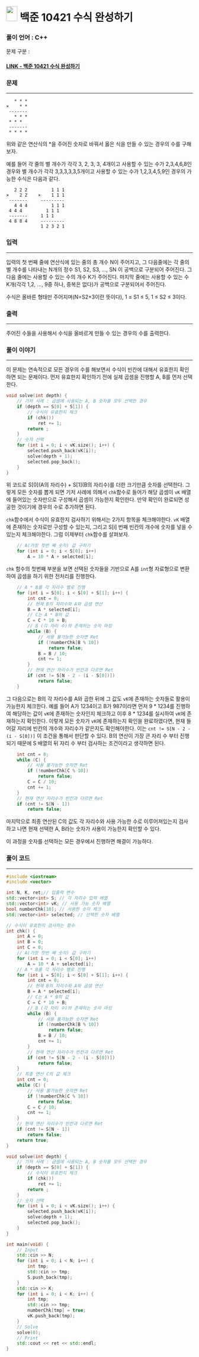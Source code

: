 
# <img src="https://d2gd6pc034wcta.cloudfront.net/tier/11.svg" width="30" height="40"> 백준 10421 수식 완성하기


### 풀이 언어 : C++

문제 구분 : 
#### [LINK - 백준 10421 수식 완성하기](https://www.acmicpc.net/problem/10421)

### 문제
<hr>

```
   * * *
×    * *
 -------
   * * *
 * * *
 -------
 * * * *
 ```
위와 같은 연산식의 *을 주어진 숫자로 바꿔서 옳은 식을 만들 수 있는 경우의 수를 구해보자.

예를 들어 각 줄의 별 개수가 각각 3, 2, 3, 3, 4개이고 사용할 수 있는 수가 2,3,4,6,8인 경우와 별 개수가 각각 3,3,3,3,3,5개이고 사용할 수 있는 수가 1,2,3,4,5,9인 경우의 가능한 수식은 다음과 같다.

```
   2 2 2         1 1 1
×    2 2    ×    1 1 1
 -------     ---------
   4 4 4         1 1 1
 4 4 4         1 1 1
 -------     1 1 1 
 4 8 8 4     ---------
             1 2 3 2 1
```

### 입력
<hr>

입력의 첫 번째 줄에 연산식에 있는 줄의 총 개수 N이 주어지고, 그 다음줄에는 각 줄의 별 개수를 나타내는 N개의 정수 S1, S2, S3, …, SN 이 공백으로 구분되어 주어진다. 그 다음 줄에는 사용할 수 있는 수의 개수 K가 주어진다. 마지막 줄에는 사용할 수 있는 수 K개(각각 1,2, …, 9중 하나, 중복은 없다)가 공백으로 구분되어서 주어진다.

수식은 올바른 형태만 주어지며(N=S2+3이란 뜻이다), 1 ≤ S1 ≤ 5, 1 ≤ S2 ≤ 3이다.
### 출력
<hr>

주어진 수들을 사용해서 수식을 올바르게 만들 수 있는 경우의 수를 출력한다.
### 풀이 이야기
<hr>

이 문제는 연속적으로 모든 경우의 수를 해보면서 수식이 빈칸에 대해서 유효한지 확인하면 되는 문제이다. 먼저 유효한지 확인하기 전에 실제 곱셈을 진행할 A, B를 먼저 선택한다.

```c++
void solve(int depth) {
    // 기저 사례 : 곱셈에 사용되는 A, B 숫자를 모두 선택한 경우
    if (depth == S[0] + S[1]) {
        // 수식이 유효한지 체크
        if (chk())
            ret += 1;
        return ;
    }
    // 숫자 선택
    for (int i = 0; i < vK.size(); i++) {
        selected.push_back(vK[i]);
        solve(depth + 1);
        selected.pop_back();
    }
}
```
위 코드로 S[0](A의 자리수) + S[1](B의 자리수)를 더한 크기만큼 숫자를 선택한다. 그렇게 모든 숫자를 뽑게 되면 기저 사례에 의해서 `chk`함수로 들어가 해당 곱셈이 `vK` 배열에 들어있는 숫자만으로 구성해서 곱셈이 가능한지 확인한다. 만약 확인이 완료되면 성공한 것이기에 경우의 수로 추가하면 된다.

`chk`함수에서 수식이 유효한지 검사하기 위해서는 2가지 항목을 체크해야한다. `vK` 배열에 존재하는 숫자로만 구성할 수 있는지, 그리고 S[i] 번째 빈칸의 개수에 숫자를 넣을 수 있는지 체크해야한다. 그럼 이제부터 `chk`함수를 살펴보자.

```c++
    // A(가장 첫번 째 숫자) 값 구하기
    for (int i = 0; i < S[0]; i++)
        A = 10 * A + selected[i];
```
`chk` 함수의 첫번째 부분을 보면 선택된 숫자들을 기반으로 A를 `int`형 자료형으로 변환하여 곱셈을 하기 위한 전처리를 진행한다.

```c++
    // A * B를 각 자리수 별로 진행
    for (int i = S[0]; i < S[0] + S[1]; i++) {
        int cnt = 0;
        // 현재 B의 자리수와 A와 곱셈 연산
        B = A * selected[i];
        // C는 A * B의 값
        C = C * 10 + B;
        // B (각 자리 수)의 존재하는 숫자 마킹
        while (B) {
            // 사용 불가능한 숫자면 Ret
            if (!numberChk[B % 10])
                return false;
            B = B / 10;
            cnt += 1;
        }
        // 현재 연산 자리수가 빈칸과 다르면 Ret
        if (cnt != S[N - 2 - (i - S[0])])
            return false;
    }
```
그 다음으로는 B의 각 자리수를 A와 곱한 뒤에 그 값도 `vK`에 존재하는 숫자들로 활용이 가능한지 체크한다. 예를 들어 A가 1234이고 B가 987이라면 먼저 9 * 1234를 진행하여 해당하는 값이 `vK`에 존재하는 숫자인지 체크하고 이후 8 * 1234를 실시하여 `vK`에 존재하는지 확인한다. 이렇게 모든 숫자가 `vK`에 존재하는지 확인을 완료하였다면, 현재 들어갈 자리에 빈칸의 개수와 자리수가 같은지도 확인해야한다. 이는 `cnt != S[N - 2 - (i - S[0])]` 이 조건을 통해서 판단할 수 있다. B의 연산이 가장 큰 자리 수 부터 진행되기 때문에 S 배열의 뒤 자리 수 부터 검사하는 조건이라고 생각하면 된다.

```c++
    int cnt = 0;
    while (C) {
        // 사용 불가능한 숫자면 Ret
        if (!numberChk[C % 10])
            return false;
        C = C / 10;
        cnt += 1;
    }
    // 현재 연산 자리수가 빈칸과 다르면 Ret
    if (cnt != S[N - 1])
        return false;
```
마지막으로 최종 연산된 C의 값도 각 자리수와 사용 가능한 수로 이루어져있는지 검사하고 나면 현재 선택한 A, B라는 숫자가 사용이 가능한지 확인할 수 있다.

이 과정을 숫자를 선택하는 모든 경우에서 진행하면 해결이 가능하다.

### 풀이 코드
<hr>

``` c++
#include <iostream>
#include <vector>

int N, K, ret;// 입출력 변수
std::vector<int> S; // 각 자리수 입력 배열
std::vector<int> vK; // 사용 가능 숫자 배열
bool numberChk[10]; // 사용한 숫자 체크
std::vector<int> selected; // 선택한 숫자 배열

// 수식이 유효한지 검사하는 함수
int chk() {
    int A = 0;
    int B = 0;
    int C = 0;
    // A(가장 첫번 째 숫자) 값 구하기
    for (int i = 0; i < S[0]; i++)
        A = 10 * A + selected[i];
    // A * B를 각 자리수 별로 진행
    for (int i = S[0]; i < S[0] + S[1]; i++) {
        int cnt = 0;
        // 현재 B의 자리수와 A와 곱셈 연산
        B = A * selected[i];
        // C는 A * B의 값
        C = C * 10 + B;
        // B (각 자리 수)의 존재하는 숫자 마킹
        while (B) {
            // 사용 불가능한 숫자면 Ret
            if (!numberChk[B % 10])
                return false;
            B = B / 10;
            cnt += 1;
        }
        // 현재 연산 자리수가 빈칸과 다르면 Ret
        if (cnt != S[N - 2 - (i - S[0])])
            return false;
    }
    // 최종 연산 C의 값 체크
    int cnt = 0;
    while (C) {
        // 사용 불가능한 숫자면 Ret
        if (!numberChk[C % 10])
            return false;
        C = C / 10;
        cnt += 1;
    }
    // 현재 연산 자리수가 빈칸과 다르면 Ret
    if (cnt != S[N - 1])
        return false;
    return true;
}

void solve(int depth) {
    // 기저 사례 : 곱셈에 사용되는 A, B 숫자를 모두 선택한 경우
    if (depth == S[0] + S[1]) {
        // 수식이 유효한지 체크
        if (chk())
            ret += 1;
        return ;
    }
    // 숫자 선택
    for (int i = 0; i < vK.size(); i++) {
        selected.push_back(vK[i]);
        solve(depth + 1);
        selected.pop_back();
    }
}

int main(void) {
    // Input
    std::cin >> N;
    for (int i = 0; i < N; i++) {
        int tmp;
        std::cin >> tmp;
        S.push_back(tmp);
    }
    std::cin >> K;
    for (int i = 0; i < K; i++) {
        int tmp;
        std::cin >> tmp;
        numberChk[tmp] = true;
        vK.push_back(tmp);
    }
    // Solve
    solve(0);
    // Print
    std::cout << ret << std::endl;
}
```
